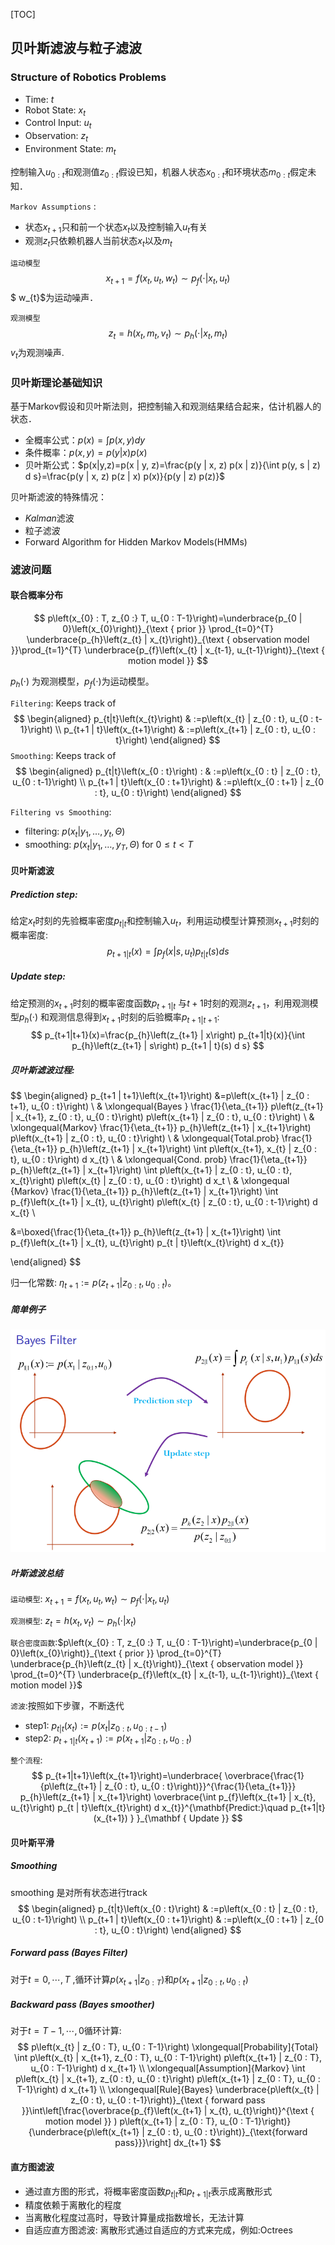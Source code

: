 [TOC]

##  贝叶斯滤波与粒子滤波

### Structure of Robotics Problems

+ Time: $t$
+ Robot State: $x_t$
+ Control Input: $u_t$
+ Observation: $z_t$
+ Environment State: $m_t$

控制输入$u_{0:t}$和观测值$z_{0:t}$假设已知，机器人状态$x_{0:t}$和环境状态$m_{0:t}$假定未知．

`Markov Assumptions` :

+ 状态$x_{t+1}$只和前一个状态$x_t$以及控制输入$u_t$有关
+ 观测$z_t$只依赖机器人当前状态$x_t$以及$m_t$

`运动模型`
$$
x_{t+1}=f\left(x_{t}, u_{t}, w_{t}\right) \sim p_{f}\left(\cdot | x_{t}, u_{t}\right)
$$
$ w_{t}$为运动噪声．

`观测模型`
$$
z_{t}=h\left(x_{t}, m_{t}, v_{t}\right) \sim p_{h}\left(\cdot | x_{t}, m_{t}\right)
$$
$v_t$为观测噪声.

### 贝叶斯理论基础知识

基于Markov假设和贝叶斯法则，把控制输入和观测结果结合起来，估计机器人的状态．

+ 全概率公式：$p(x)=\int p(x, y) d y$
+ 条件概率：$p(x,y)=p(y|x)p(x)$
+ 贝叶斯公式：$p(x|y,z)=p(x | y, z)=\frac{p(y | x, z) p(x | z)}{\int p(y, s | z) d s}=\frac{p(y | x, z) p(z | x) p(x)}{p(y | z) p(z)}$

贝叶斯滤波的特殊情况：

+ $Kalman$滤波
+ 粒子滤波
+ Forward Algorithm for Hidden Markov Models(HMMs)

### 滤波问题

#### 联合概率分布

$$
p\left(x_{0} : T, z_{0 :} T, u_{0 : T-1}\right)=\underbrace{p_{0 | 0}\left(x_{0}\right)}_{\text { prior }} \prod_{t=0}^{T} \underbrace{p_{h}\left(z_{t} | x_{t}\right)}_{\text { observation model }}\prod_{t=1}^{T} \underbrace{p_{f}\left(x_{t} | x_{t-1}, u_{t-1}\right)}_{\text { motion model }}
$$

$p_h(\cdot)$ 为观测模型，$p_f(\cdot)$为运动模型。

`Filtering`: Keeps track of 
$$
\begin{aligned} p_{t|t}\left(x_{t}\right) & :=p\left(x_{t} | z_{0 : t}, u_{0 : t-1}\right) \\ p_{t+1 | t}\left(x_{t+1}\right) & :=p\left(x_{t+1} | z_{0 : t}, u_{0 : t}\right) \end{aligned}
$$
`Smoothing`: Keeps track of 
$$
\begin{aligned} p_{t|t}\left(x_{0 : t}\right) : & :=p\left(x_{0 : t} | z_{0 : t}, u_{0 : t-1}\right) \\ p_{t+1 | t}\left(x_{0 : t+1}\right) & :=p\left(x_{0 : t+1} | z_{0 : t}, u_{0 : t}\right) \end{aligned}
$$

`Filtering vs Smoothing`:

+ filtering: $p(x_t|y_1,\ldots,y_t,\Theta)$
+ smoothing: $p(x_t|y_1,\ldots,y_T,\Theta)$ for $0 \le t < T$

#### 贝叶斯滤波

##### Prediction step:

给定$x_t$时刻的先验概率密度$p_{t|t}$和控制输入$u_t$，利用运动模型计算预测$x_{t+1}$时刻的概率密度:
$$
p_{t+1|t}(x)=\int p_{f}\left(x | s, u_{t}\right) p_{t | t}(s) d s
$$

##### Update step:

给定预测的$x_{t+1}$时刻的概率密度函数$p_{t+1|t}$ 与$t+1$时刻的观测$z_{t+1}$，利用观测模型$p_h(\cdot)$ 和观测信息得到$x_{t+1}$时刻的后验概率$p_{t+1|t+1}$:
$$
p_{t+1|t+1}(x)=\frac{p_{h}\left(z_{t+1} | x\right) p_{t+1|t}(x)}{\int p_{h}\left(z_{t+1} | s\right) p_{t+1 | t}(s) d s}
$$
##### 贝叶斯滤波过程:

$$
\begin{aligned}
p_{t+1 | t+1}\left(x_{t+1}\right) &=p\left(x_{t+1} | z_{0 : t+1}, u_{0 : t}\right) \\
& \xlongequal{Bayes } \frac{1}{\eta_{t+1}} p\left(z_{t+1} | x_{t+1}, z_{0 : t}, u_{0 : t}\right) p\left(x_{t+1} | z_{0 : t}, u_{0 : t}\right) \\
& \xlongequal{Markov} \frac{1}{\eta_{t+1}} p_{h}\left(z_{t+1} | x_{t+1}\right) p\left(x_{t+1} | z_{0 : t}, u_{0 : t}\right) \\
& \xlongequal{Total.prob} \frac{1}{\eta_{t+1}} p_{h}\left(z_{t+1} | x_{t+1}\right) \int p\left(x_{t+1}, x_{t} | z_{0 : t}, u_{0 : t}\right) d x_{t} \\
& \xlongequal{Cond. prob} \frac{1}{\eta_{t+1}} p_{h}\left(z_{t+1} | x_{t+1}\right) \int p\left(x_{t+1} | z_{0 : t}, u_{0 : t}, x_{t}\right) p\left(x_{t} | z_{0 : t}, u_{0 : t}\right) d x_t \\
& \xlongequal {Markov} \frac{1}{\eta_{t+1}} p_{h}\left(z_{t+1} | x_{t+1}\right) \int p_{f}\left(x_{t+1} | x_{t}, u_{t}\right) p\left(x_{t} | z_{0 : t}, u_{0 : t-1}\right) d x_{t} \\

&=\boxed{\frac{1}{\eta_{t+1}} p_{h}\left(z_{t+1} | x_{t+1}\right) \int p_{f}\left(x_{t+1} | x_{t}, u_{t}\right) p_{t | t}\left(x_{t}\right) d x_{t}}

\end{aligned}
$$

归一化常数: $\eta_{t+1} :=p\left(z_{t+1} | z_{0 : t}, u_{0 : t}\right)$。

##### 简单例子

![](./figure/bayes_sample.png)

##### 叶斯滤波总结

`运动模型`: $x_{t+1}=f\left(x_{t}, u_{t}, w_{t}\right) \sim p_{f}\left(\cdot | x_{t}, u_{t}\right)$

`观测模型`: $z_{t}=h\left(x_{t}, v_{t}\right) \sim p_{h}\left(\cdot | x_{t}\right)$

`联合密度函数`:$p\left(x_{0} : T, z_{0 :} T, u_{0 : T-1}\right)=\underbrace{p_{0 | 0}\left(x_{0}\right)}_{\text { prior }} \prod_{t=0}^{T} \underbrace{p_{h}\left(z_{t} | x_{t}\right)}_{\text { observation model }} \prod_{t=0}^{T} \underbrace{p_{f}\left(x_{t} | x_{t-1}, u_{t-1}\right)}_{\text { motion model }}$

`滤波`:按照如下步骤，不断迭代

+ step1:  $p_{t | t}\left(x_{t}\right) :=p\left(x_{t} | z_{0 : t}, u_{0 : t-1}\right)$
+ step2:  $p_{t+1 | t}\left(x_{t+1}\right) :=p\left(x_{t+1} | z_{0 : t}, u_{0 : t}\right)$

`整个流程`:
$$
p_{t+1|t+1}\left(x_{t+1}\right)=\underbrace{ \overbrace{\frac{1}{p\left(z_{t+1} | z_{0 : t}, u_{0 : t}\right)}}^{\frac{1}{\eta_{t+1}}} p_{h}\left(z_{t+1} | x_{t+1}\right)  \overbrace{\int p_{f}\left(x_{t+1} | x_{t}, u_{t}\right) p_{t | t}\left(x_{t}\right) d x_{t}}^{\mathbf{Predict:}\quad p_{t+1|t}(x_{t+1}) } 
}_{\mathbf { Update }}
$$

#### 贝叶斯平滑

##### Smoothing

smoothing 是对所有状态进行track
$$
\begin{aligned} p_{t|t}\left(x_{0 : t}\right)  & :=p\left(x_{0 : t} | z_{0 : t}, u_{0 : t-1}\right) \\ p_{t+1 | t}\left(x_{0 : t+1}\right) & :=p\left(x_{0 : t+1} | z_{0 : t}, u_{0 : t}\right) \end{aligned}
$$

##### Forward pass (Bayes Filter)

对于$t=0,\cdots,T$ ,循环计算$p(x_{t+1}|z_{0:T})$和$p\left(x_{t+1} | z_{0 : t}, u_{0 : t}\right)$ 

##### Backward pass (Bayes smoother)

对于$t=T-1,\cdots,0$循环计算:
$$
p\left(x_{t} | z_{0 : T}, u_{0 : T-1}\right) \xlongequal[Probability]{Total} \int p\left(x_{t} | x_{t+1}, z_{0 : T}, u_{0 : T-1}\right) p\left(x_{t+1} | z_{0 : T}, u_{0 : T-1}\right) d x_{t+1} \\
\xlongequal[Assumption]{Markov}  \int p\left(x_{t} | x_{t+1}, z_{0 : t}, u_{0 : t}\right) p\left(x_{t+1} | z_{0 : T}, u_{0 : T-1}\right) d x_{t+1} \\
\xlongequal[Rule]{Bayes} \underbrace{p\left(x_{t} | z_{0 : t}, u_{0 : t-1}\right)}_{\text { forward pass }}\int\left[\frac{\overbrace{p_{f}\left(x_{t+1} | x_{t}, u_{t}\right)}^{\text { motion model }} ) p\left(x_{t+1} | z_{0 : T}, u_{0 : T-1}\right)}{\underbrace{p\left(x_{t+1} | z_{0 : t}, u_{0 : t}\right)}_{\text{forward pass}}}\right] dx_{t+1}
$$

#### 直方图滤波

+ 通过直方图的形式，将概率密度函数$p_{t|t}$和$p_{t+1|t}$表示成离散形式
+ 精度依赖于离散化的程度
+ 当离散化程度过高时，导致计算量成指数增长，无法计算
+ 自适应直方图滤波: 离散形式通过自适应的方式来完成，例如:Octrees

